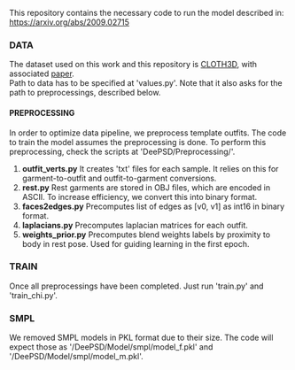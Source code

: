 This repository contains the necessary code to run the model described in:<br>
https://arxiv.org/abs/2009.02715

<h3>DATA</h3>
The dataset used on this work and this repository is <a href="http://chalearnlap.cvc.uab.es/dataset/38/description/">CLOTH3D</a>, with associated <a href="https://arxiv.org/abs/1912.02792">paper</a>.
<br>
Path to data has to be specified at 'values.py'. Note that it also asks for the path to preprocessings, described below.

<h4>PREPROCESSING</h4>
In order to optimize data pipeline, we preprocess template outfits. The code to train the model assumes the preprocessing is done.
To perform this preprocessing, check the scripts at 'DeePSD/Preprocessing/'.
<ol>
  <li><b>outfit_verts.py</b> It creates 'txt' files for each sample. It relies on this for garment-to-outfit and outfit-to-garment conversions.</li>
  <li><b>rest.py</b> Rest garments are stored in OBJ files, which are encoded in ASCII. To increase efficiency, we convert this into binary format.</li>
  <li><b>faces2edges.py</b> Precomputes list of edges as [v0, v1] as int16 in binary format.</li>
  <li><b>laplacians.py</b> Precomputes laplacian matrices for each outfit.</li>
  <li><b>weights_prior.py</b> Precomputes blend weights labels by proximity to body in rest pose. Used for guiding learning in the first epoch.</li>
</ol>

<h3>TRAIN</h3>
Once all preprocessings have been completed. Just run 'train.py' and 'train_chi.py'.

<h3>SMPL</h3>
We removed SMPL models in PKL format due to their size. The code will expect those as '/DeePSD/Model/smpl/model_f.pkl' and '/DeePSD/Model/smpl/model_m.pkl'.
